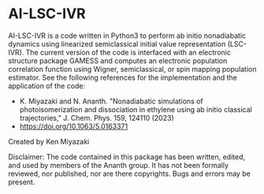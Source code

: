 # AI-LSC-IVR
AI-LSC-IVR is a code written in Python3 to perform ab initio nonadiabatic dynamics using linearized semiclassical initial value representation (LSC-IVR). The current version of the code is interfaced with an electronic structure package GAMESS and computes an electronic population correlation function using Wigner, semiclassical, or spin mapping population estimator. See the following references for the implementation and the application of the code:

- K. Miyazaki and N. Ananth. "Nonadiabatic simulations of photoisomerization and dissociation in ethylene using ab initio classical trajectories," J. Chem. Phys. 159, 124110 (2023)
- https://doi.org/10.1063/5.0163371

Created by Ken Miyazaki

Disclaimer: The code contained in this package has been written, edited, and used by members of the Ananth group. It has not been formally reviewed, nor published, nor are there copyrights. Bugs and errors may be present.
